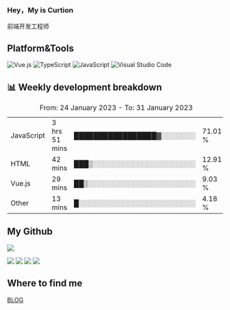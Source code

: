 ### Hey，My is Curtion
前端开发工程师
## Platform&Tools

![Vue.js](https://img.shields.io/badge/-Vue.js-4FC08D?style=flat-square&logo=Vue.js&logoColor=white)
![TypeScript](https://img.shields.io/badge/-TypeScript-007ACC?style=flat-square&logo=typescript&logoColor=white)
![JavaScript](https://img.shields.io/badge/-JavaScript-F7DF1E?style=flat-square&logo=javascript&logoColor=black)
![Visual Studio Code](https://img.shields.io/badge/-VSCode-007ACC?style=flat-square&logo=Visual-Studio-Code&logoColor=white)

## 📊 Weekly development breakdown

<!--START_SECTION:waka-->

<table><caption>From: 24 January 2023 - To: 31 January 2023</caption><tr><td>JavaScript</td><td>3 hrs 51 mins</td><td>█████████████████▓░░░░░░░</td><td>71.01 %</td></tr><tr><td>HTML</td><td>42 mins</td><td>███▒░░░░░░░░░░░░░░░░░░░░░</td><td>12.91 %</td></tr><tr><td>Vue.js</td><td>29 mins</td><td>██▒░░░░░░░░░░░░░░░░░░░░░░</td><td>9.03 %</td></tr><tr><td>Other</td><td>13 mins</td><td>█░░░░░░░░░░░░░░░░░░░░░░░░</td><td>4.18 %</td></tr></table>

<!--END_SECTION:waka-->

## My Github

![](http://github-profile-summary-cards.vercel.app/api/cards/profile-details?username=curtion&theme=nord_bright)

![](http://github-profile-summary-cards.vercel.app/api/cards/stats?username=curtion&theme=nord_bright)
![](http://github-profile-summary-cards.vercel.app/api/cards/productive-time?username=curtion&theme=nord_bright&utcOffset=8)
![](http://github-profile-summary-cards.vercel.app/api/cards/repos-per-language?username=curtion&theme=nord_bright)
![](http://github-profile-summary-cards.vercel.app/api/cards/most-commit-language?username=curtion&theme=nord_bright)

## Where to find me

[BLOG](https://blog.3gxk.net)
